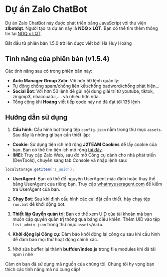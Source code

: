 # Dự án Zalo ChatBot

Dự án Zalo ChatBot này được phát triển bằng JavaScript với thư viện **zlbotdqt**. Người tạo ra dự án này là **NDQ x LQT**. Bạn có thể tìm thêm thông tin tại [NDQ x LQT](https://github.com/Ndqitisme).

Bắt đầu từ phiên bản 1.5.0 trở lên được viết bởi Hà Huy Hoàng

## Tính năng của phiên bản (v1.5.4)

Các tính năng sau có trong phiên bản này:

- **Auto Manager Group Zalo**: Với hơn 50 lệnh quản lý:
- Tự động chống spam/chống liên kết/chống badword/chống phát hiện...
- **Social Bot**: Với hơn 50 lệnh để gửi nội dung giải trí từ youtube, tiktok, zingmp3, nhaccuatui,.... và nhiều hơn nữa.
- Tổng cộng khi **Hoàng** viết tiếp code này nó đã đạt tới 135 lệnh

## Hướng dẫn sử dụng

1. **Cấu hình**: Cấu hình bot trong tệp `config.json` nằm trong thư mục `assets`. Sau đây là những gì bạn cần thiết lập:
- **Cookie**: Sử dụng tiện ích mở rộng **J2TEAM Cookies** để lấy cookie của bạn. Bạn có thể tìm tiện ích mở rộng [tại đây](https://chrome.google.com/webstore/detail/j2team-cookies/okpidcojinmlaakglcigllbpcpajaibco).
- **IMEI**: Truy cập Zalo Web, sau đó mở Công cụ dành cho nhà phát triển (DevTools), chuyển sang tab Console và nhập lệnh sau:
```javascript
localStorage.getItem('z_uuid');
```
- **UserAgent**: Bạn có thể để nguyên UserAgent mặc định hoặc thay thế bằng UserAgent của riêng bạn. Truy cập [whatmyuseragent.com](https://whatmyuseragent.com/) để kiểm tra UserAgent của bạn.

2. **Chạy Bot**: Sau khi định cấu hình các cài đặt cần thiết, hãy chạy tệp `run.bat` để khởi động bot.

3. **Thiết lập Quyền quản trị**: Bạn có thể xem UID của tài khoản mà bạn muốn cấp quyền quản trị thông qua bảng điều khiển. Thêm UID vào tệp `list_admin.json` trong thư mục `assets/data`.

4. **Khởi động lại Công cụ**: Đảm bảo khởi động lại công cụ sau khi cấu hình để đảm bảo mọi thứ hoạt động chính xác.
5. Nhớ sửa buffer lại thành **buffder/index.js** trong file modules khi đã tải npm i nhé

Cảm ơn bạn đã sử dụng mã nguồn của chúng tôi. Chúng tôi hy vọng bạn thích các tính năng mà nó cung cấp!